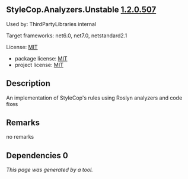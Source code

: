 StyleCop.Analyzers.Unstable [1.2.0.507](https://www.nuget.org/packages/StyleCop.Analyzers.Unstable/1.2.0.507)
--------------------

Used by: ThirdPartyLibraries internal

Target frameworks: net6.0, net7.0, netstandard2.1

License: [MIT](../../../../licenses/mit) 

- package license: [MIT](https://licenses.nuget.org/MIT) 
- project license: [MIT](https://github.com/DotNetAnalyzers/StyleCopAnalyzers) 

Description
-----------
An implementation of StyleCop's rules using Roslyn analyzers and code fixes

Remarks
-----------
no remarks


Dependencies 0
-----------


*This page was generated by a tool.*